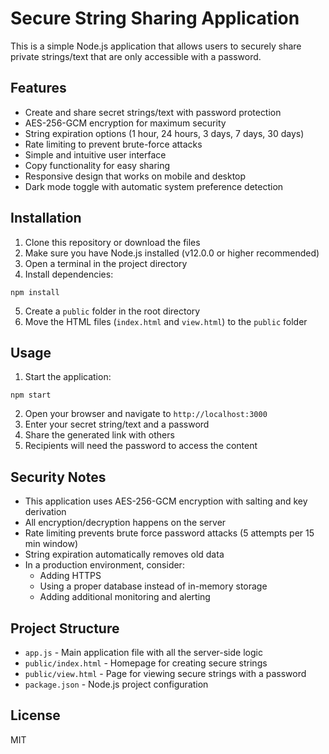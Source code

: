 # Secure String Sharing Application

This is a simple Node.js application that allows users to securely share private strings/text that are only accessible with a password.

## Features

- Create and share secret strings/text with password protection
- AES-256-GCM encryption for maximum security
- String expiration options (1 hour, 24 hours, 3 days, 7 days, 30 days)
- Rate limiting to prevent brute-force attacks
- Simple and intuitive user interface
- Copy functionality for easy sharing
- Responsive design that works on mobile and desktop
- Dark mode toggle with automatic system preference detection

## Installation

1. Clone this repository or download the files
2. Make sure you have Node.js installed (v12.0.0 or higher recommended)
3. Open a terminal in the project directory
4. Install dependencies:

```
npm install
```

5. Create a `public` folder in the root directory
6. Move the HTML files (`index.html` and `view.html`) to the `public` folder

## Usage

1. Start the application:

```
npm start
```

2. Open your browser and navigate to `http://localhost:3000`
3. Enter your secret string/text and a password
4. Share the generated link with others
5. Recipients will need the password to access the content

## Security Notes

- This application uses AES-256-GCM encryption with salting and key derivation
- All encryption/decryption happens on the server
- Rate limiting prevents brute force password attacks (5 attempts per 15 min window)
- String expiration automatically removes old data
- In a production environment, consider:
  - Adding HTTPS
  - Using a proper database instead of in-memory storage
  - Adding additional monitoring and alerting

## Project Structure

- `app.js` - Main application file with all the server-side logic
- `public/index.html` - Homepage for creating secure strings
- `public/view.html` - Page for viewing secure strings with a password
- `package.json` - Node.js project configuration

## License

MIT